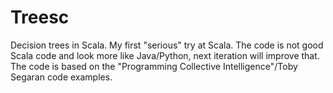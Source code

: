 Treesc
======

Decision trees in Scala. My first "serious" try at Scala.
The code is not good Scala code and look more like Java/Python, next iteration will improve that.
The code is based on the "Programming Collective Intelligence"/Toby Segaran code examples.


